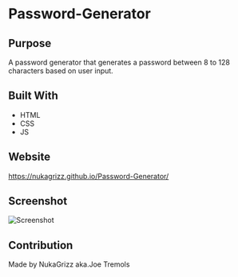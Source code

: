 # Password-Generator

## Purpose
A password generator that generates a password between 8 to 128 characters based on user input.

## Built With
* HTML
* CSS
* JS

## Website
https://nukagrizz.github.io/Password-Generator/

## Screenshot
![Screenshot](./screenshots/)

## Contribution
Made by NukaGrizz aka.Joe Tremols